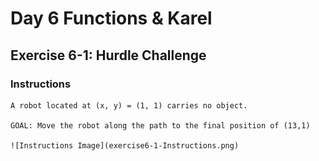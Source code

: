 # Day 6 Functions & Karel

## Exercise 6-1: Hurdle Challenge

### Instructions
    
    A robot located at (x, y) = (1, 1) carries no object.

    GOAL: Move the robot along the path to the final position of (13,1)

    ![Instructions Image](exercise6-1-Instructions.png)




